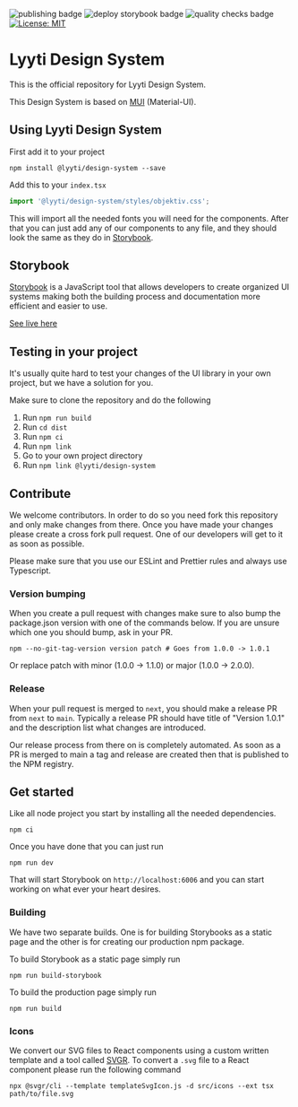 ![publishing badge](https://github.com/lyytioy/lyyti-design-system/actions/workflows/npm_publish.yml/badge.svg)
![deploy storybook badge](https://github.com/lyytioy/lyyti-design-system/actions/workflows/deploy_storybook.yml/badge.svg)
![quality checks badge](https://github.com/lyytioy/lyyti-design-system/actions/workflows/quality_check.yml/badge.svg)
[![License: MIT](https://img.shields.io/badge/License-MIT-blue.svg)](https://opensource.org/licenses/MIT)

# Lyyti Design System

This is the official repository for Lyyti Design System.

This Design System is based on [MUI](https://mui.com/) (Material-UI).

## Using Lyyti Design System

First add it to your project

```shell
npm install @lyyti/design-system --save
```

Add this to your `index.tsx`

```javascript
import '@lyyti/design-system/styles/objektiv.css';
```

This will import all the needed fonts you will need for the components. After that you can just add
any of our components to any file, and they should look the same as they do in [Storybook](https://lyytioy.github.io/lyyti-design-system).

## Storybook

[Storybook](https://storybook.js.org/) is a JavaScript tool that allows developers to create
organized UI systems making both the building process and documentation more efficient and easier to use.

[See live here](https://lyytioy.github.io/lyyti-design-system)

## Testing in your project

It's usually quite hard to test your changes of the UI library in your own project, but we have a solution for you.

Make sure to clone the repository and do the following

1. Run `npm run build`
2. Run `cd dist`
3. Run `npm ci`
4. Run `npm link`
5. Go to your own project directory
6. Run `npm link @lyyti/design-system`

## Contribute

We welcome contributors. In order to do so you need fork this repository and only make changes from there.
Once you have made your changes please create a cross fork pull request. One of our developers will get to it
as soon as possible.

Please make sure that you use our ESLint and Prettier rules and always use Typescript.

### Version bumping

When you create a pull request with changes make sure to also bump the package.json version with one of the commands below. If you are unsure which one you should bump, ask in your PR.

```shell
npm --no-git-tag-version version patch # Goes from 1.0.0 -> 1.0.1
```

Or replace patch with minor (1.0.0 -> 1.1.0) or major (1.0.0 -> 2.0.0).

### Release

When your pull request is merged to `next`, you should make a release PR from `next` to `main`. Typically a release PR should have title of "Version 1.0.1" and the description list what changes are introduced.

Our release process from there on is completely automated. As soon as a PR is merged to main a tag and release are created
then that is published to the NPM registry.

## Get started

Like all node project you start by installing all the needed dependencies.

```shell
npm ci
```

Once you have done that you can just run

```shell
npm run dev
```

That will start Storybook on `http://localhost:6006` and you can start working on what ever your heart desires.

### Building

We have two separate builds. One is for building Storybooks as a static page and the other is for
creating our production npm package.

To build Storybook as a static page simply run

```shell
npm run build-storybook
```

To build the production page simply run

```shell
npm run build
```

### Icons

We convert our SVG files to React components using a custom written template and a tool called [SVGR](https://react-svgr.com/).
To convert a `.svg` file to a React component please run the following command

```shell
npx @svgr/cli --template templateSvgIcon.js -d src/icons --ext tsx path/to/file.svg
```
